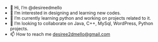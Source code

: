 - 👋 Hi, I’m @desireedmello
- 👀 I’m interested in designing and learning new codes.
- 🌱 I’m currently learning python and working on projects related to it.
- 💞️ I’m looking to collaborate on Java, C++, MySql, WordPress, Python projects.
- 📫 How to reach me desiree2dmello@gmail.com

<!---
desireedmello/desireedmello is a ✨ special ✨ repository because its `README.md` (this file) appears on your GitHub profile.
You can click the Preview link to take a look at your changes.
--->
